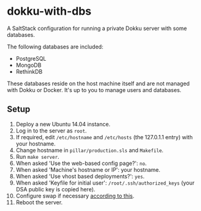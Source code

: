 # dokku-with-dbs

A SaltStack configuration for running a private Dokku server with some databases.

The following databases are included:

- PostgreSQL
- MongoDB
- RethinkDB

These databases reside on the host machine itself and are not managed with Dokku
or Docker. It's up to you to manage users and databases.

Setup
-----

1.  Deploy a new Ubuntu 14.04 instance.
2.  Log in to the server as `root`.
3.  If required, edit `/etc/hostname` and `/etc/hosts` (the 127.0.1.1 entry) with your hostname.
4.  Change hostname in `pillar/production.sls` and `Makefile`.
5.  Run `make server`.
6.  When asked 'Use the web-based config page?': `no`.
7.  When asked 'Machine's hostname or IP': your hostname.
8.  When asked 'Use vhost based deployments?': `yes`.
9.  When asked 'Keyfile for initial user': `/root/.ssh/authorized_keys` (your DSA public key is copied here).
10. Configure swap if necessary [according to this](https://www.digitalocean.com/community/tutorials/how-to-add-swap-on-ubuntu-14-04).
10. Reboot the server.
